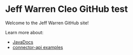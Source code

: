 # Jeff Warren Cleo GitHub test

Welcome to the Jeff Warren GitHub site!

Learn more about: 
- [JavaDocs](https://s3-us-west-2.amazonaws.com/matt-maven-repo-3.net/javadocs_extracted/apidocs/index.html)
- [connector-api examples](https://github.com/jthielens?tab=repositories)
